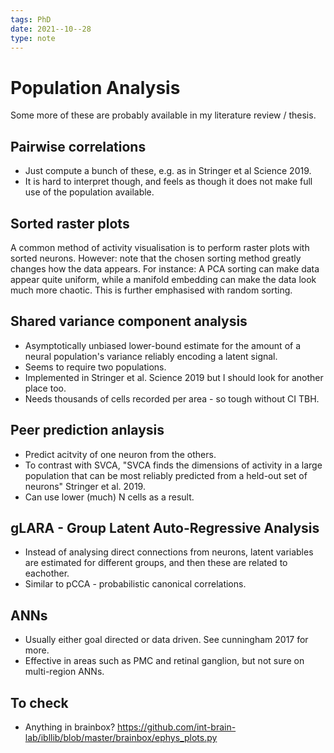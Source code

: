 ```yaml
---
tags: PhD
date: 2021--10--28
type: note
---
```


# Population Analysis

Some more of these are probably available in my literature review / thesis.

## Pairwise correlations

- Just compute a bunch of these, e.g. as in Stringer et al Science 2019.
- It is hard to interpret though, and feels as though it does not make full use of the population available.

## Sorted raster plots

A common method of activity visualisation is to perform raster plots with sorted neurons.
However: note that the chosen sorting method greatly changes how the data appears.
For instance: A PCA sorting can make data appear quite uniform, while a manifold embedding can make the data look much more chaotic.
This is further emphasised with random sorting.

## Shared variance component analysis

- Asymptotically unbiased lower-bound estimate for the amount of a neural population's variance reliably encoding a latent signal.
- Seems to require two populations.
- Implemented in Stringer et al. Science 2019 but I should look for another place too.
- Needs thousands of cells recorded per area - so tough without CI TBH.

## Peer prediction anlaysis

- Predict acitvity of one neuron from the others.
- To contrast with SVCA, "SVCA finds the dimensions of activity in a large population that can be most reliably predicted from a held-out set of neurons" Stringer et al. 2019.
- Can use lower (much) N cells as a result.

## gLARA - Group Latent Auto-Regressive Analysis

- Instead of analysing direct connections from neurons, latent variables are estimated for different groups, and then these are related to eachother.
- Similar to pCCA - probabilistic canonical correlations.

## ANNs

- Usually either goal directed or data driven. See cunningham 2017 for more.
- Effective in areas such as PMC and retinal ganglion, but not sure on multi-region ANNs.

## To check

- Anything in brainbox? https://github.com/int-brain-lab/ibllib/blob/master/brainbox/ephys_plots.py
